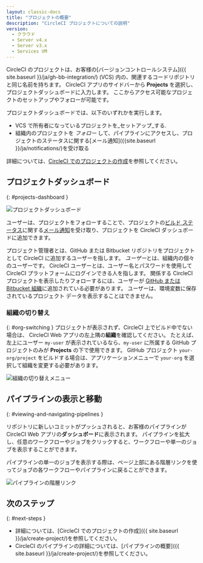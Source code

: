 ```yaml
---
layout: classic-docs
title: "プロジェクトの概要"
description: "CircleCI プロジェクトについての説明"
version:
  - クラウド
  - Server v4.x
  - Server v3.x
  - Services VM
---
```



CircleCI のプロジェクトは、お客様の[バージョンコントロールシステム]({{ site.baseurl }}/ja/gh-bb-integration/) (VCS) 内の、関連するコードリポジトリと同じ名前を持ちます。 CircleCI アプリのサイドバーから **Projects** を選択し、プロジェクトダッシュボードに入力します。 ここからアクセス可能なプロジェクトのセットアップやフォローが可能です。

プロジェクトダッシュボードでは、以下のいずれかを実行します。
* VCS で所有者になっているプロジェクトを_セットアップ_する.
* 組織内のプロジェクトを _フォロー_ して、パイプラインにアクセスし、プロジェクトのステータスに関する[メール通知]({{site.baseurl }}/ja/notifications/)を受け取る

詳細については、[CircleCI でのプロジェクトの作成]({{site.baseurl}}/ja/create-project/)を参照してください。

## プロジェクトダッシュボード
{: #projects-dashboard }

![プロジェクトダッシュボード]({{site.baseurl}}/assets/img/docs/CircleCI-2.0-setup-project-circle101_cloud.png)

ユーザーは、プロジェクトをフォローすることで、プロジェクトの[ビルド ステータス]({{site.baseurl}}/ja/status/)に関する[メール通知]({{site.baseurl}}/ja/notifications/)を受け取り、プロジェクトを CircleCI ダッシュボードに追加できます。

プロジェクト管理者とは、GitHub または Bitbucket リポジトリをプロジェクトとして CircleCI に追加するユーザーを指します。 *ユーザー*とは、組織内の個々のユーザーです。 CircleCI ユーザーとは、ユーザー名とパスワードを使用して CircleCI プラットフォームにログインできる人を指します。 関係する CircleCI プロジェクトを表示したりフォローするには、ユーザーが [GitHub または Bitbucket 組織]({{site.baseurl}}/ja/gh-bb-integration/)に追加されている必要があります。 ユーザーは、環境変数に保存されているプロジェクト データを表示することはできません。

### 組織の切り替え
{: #org-switching }
プロジェクトが表示されず、CircleCI 上でビルド中でない場合は、 CircleCI Web アプリの左上隅の**組織**を確認してください。 たとえば、左上にユーザー `my-user` が表示されているなら、`my-user` に所属する GitHub プロジェクトのみが **Projects** の下で使用できます。 GitHub プロジェクト `your-org/project` をビルドする場合は、アプリケーションメニューで `your-org` を選択して組織を変更する必要があります。

![組織の切り替えメニュー]({{site.baseurl}}/assets/img/docs/org-centric-ui_newui.png)

## パイプラインの表示と移動
{: #viewing-and-navigating-pipelines }

リポジトリに新しいコミットがプッシュされると、お客様のパイプラインが CircleCI Web アプリの**ダッシュボード**に表示されます。 パイプラインを拡大し、任意のワークフローやジョブをクリックすると、ワークフローや単一のジョブを表示することができます。

パイプラインの単一のジョブを表示する際は、ページ上部にある階層リンクを使ってジョブの各ワークフローやパイプラインに戻ることができます。

![パイプラインの階層リンク]({{site.baseurl}}/assets/img/docs/pipeline-breadcrumbs.png)

## 次のステップ
{: #next-steps }

* 詳細については、[CircleCI でのプロジェクトの作成]({{ site.baseurl }}/ja/create-project/)を参照してください。
* CircleCI のパイプラインの詳細については、[パイプラインの概要]({{ site.baseurl }}/ja/create-project/)を参照してください。
